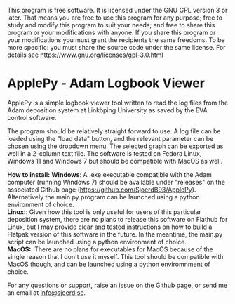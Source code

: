 This program is free software.
It is licensed under the GNU GPL version 3 or later.
That means you are free to use this program for any purpose;
free to study and modify this program to suit your needs;
and free to share this program or your modifications with anyone.
If you share this program or your modifications
you must grant the recipients the same freedoms.
To be more specific: you must share the source code under the same license.
For details see https://www.gnu.org/licenses/gpl-3.0.html

# ApplePy - Adam Logbook Viewer
ApplePy is a simple logbook viewer tool written to read the log files from
the Adam deposition system at Linköping University as saved by the EVA control software. 

The program should be relatively straight forward to use. A log file can be loaded using the "load data" button, and the relevant parameter can be chosen using the dropdown menu. The selected graph can be exported as well in a 2-column text file. The software is tested on Fedora Linux, Windows 11 and Windows 7 but should be compatible with MacOS as well.

**How to install:** 
**Windows**: A .exe executable compatible with the Adam computer (running Windows 7) should be available under "releases" on the associated Github page (https://github.com/SjoerdB93/ApplePy). Alternatively the main.py program can be launched using a python environment of choice.   
**Linux:**: Given how this tool is only useful for users of this particular deposition system, there are no plans to release this software on Flathub for Linux, but I may provide clear and tested instructions on how to build a Flatpak version of this software in the future. In the meantime, the main.py script can be launched using a python environment of choice.   
**MacOS:**: There are no plans for executables for MacOS because of the single reason that I don't use it myself. This tool should be compatible with MacOS though, and can be launched using a python enviromnment of choice. 

For any questions or support, raise an issue on the Github page, or send me an email at info@sjoerd.se.
